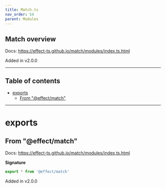 ```yaml
---
title: Match.ts
nav_order: 54
parent: Modules
---
```


## Match overview

Docs: https://effect-ts.github.io/match/modules/index.ts.html

Added in v2.0.0

---

<h2 class="text-delta">Table of contents</h2>

- [exports](#exports)
  - [From "@effect/match"](#from-effectmatch)

---

# exports

## From "@effect/match"

Docs: https://effect-ts.github.io/match/modules/index.ts.html

**Signature**

```ts
export * from '@effect/match'
```

Added in v2.0.0
